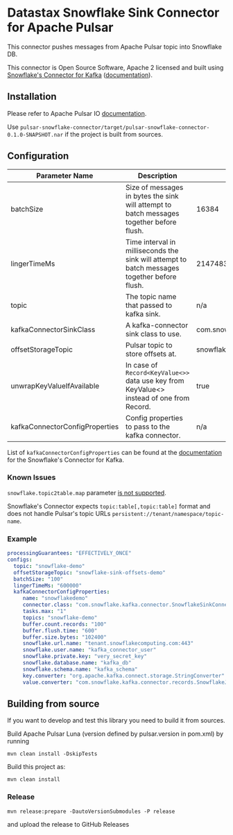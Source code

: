 # Datastax Snowflake Sink Connector for Apache Pulsar

This connector pushes messages from Apache Pulsar topic into Snowflake DB.

This connector is Open Source Software, Apache 2 licensed and built using [Snowflake's Connector for Kafka](https://github.com/snowflakedb/snowflake-kafka-connector) ([documentation](https://docs.snowflake.com/en/user-guide/kafka-connector.html)).

## Installation

Please refer to Apache Pulsar IO [documentation](https://pulsar.apache.org/docs/en/io-use/).

Use `pulsar-snowflake-connector/target/pulsar-snowflake-connector-0.1.0-SNAPSHOT.nar` if the project is built from sources.

## Configuration

| Parameter Name  | Description | Default value |
|-----------------|-------------|---------------|
|batchSize|Size of messages in bytes the sink will attempt to batch messages together before flush.|16384|
|lingerTimeMs|Time interval in milliseconds the sink will attempt to batch messages together before flush.|2147483647|
|topic|The topic name that passed to kafka sink.|n/a|
|kafkaConnectorSinkClass|A kafka-connector sink class to use.|com.snowflake.kafka.connector.SnowflakeSinkConnector|
|offsetStorageTopic|Pulsar topic to store offsets at.|snowflake-sink-offsets|
|unwrapKeyValueIfAvailable|In case of `Record<KeyValue<>>` data use key from KeyValue<> instead of one from Record.|true|
|kafkaConnectorConfigProperties|Config properties to pass to the kafka connector.|n/a|

List of `kafkaConnectorConfigProperties` can be found at the [documentation](https://docs.snowflake.com/en/user-guide/kafka-connector-install.html#kafka-configuration-properties) for the Snowflake's Connector for Kafka.

### Known Issues

`snowflake.topic2table.map` parameter [is not supported](https://github.com/snowflakedb/snowflake-kafka-connector/issues/337).

Snowflake's Connector expects `topic:table[,topic:table]` format and does not handle Pulsar's topic URLs `persistent://tenant/namespace/topic-name`.

### Example

```yaml
processingGuarantees: "EFFECTIVELY_ONCE"
configs:
  topic: "snowflake-demo"
  offsetStorageTopic: "snowflake-sink-offsets-demo"
  batchSize: "100"
  lingerTimeMs: "600000"
  kafkaConnectorConfigProperties:
     name: "snowflakedemo"
     connector.class: "com.snowflake.kafka.connector.SnowflakeSinkConnector"
     tasks.max: "1"
     topics: "snowflake-demo"
     buffer.count.records: "100"
     buffer.flush.time: "600"
     buffer.size.bytes: "102400"
     snowflake.url.name: "tenant.snowflakecomputing.com:443"
     snowflake.user.name: "kafka_connector_user"
     snowflake.private.key: "very_secret_key"
     snowflake.database.name: "kafka_db"
     snowflake.schema.name: "kafka_schema"
     key.converter: "org.apache.kafka.connect.storage.StringConverter"
     value.converter: "com.snowflake.kafka.connector.records.SnowflakeJsonConverter"
```

## Building from source

If you want to develop and test this library you need to build it from sources.

Build Apache Pulsar Luna (version defined by pulsar.version in pom.xml) by running 

```shell
mvn clean install -DskipTests
```

Build this project as:

```shell
mvn clean install
```

### Release

```shell
mvn release:prepare -DautoVersionSubmodules -P release
```
and upload the release to GitHub Releases